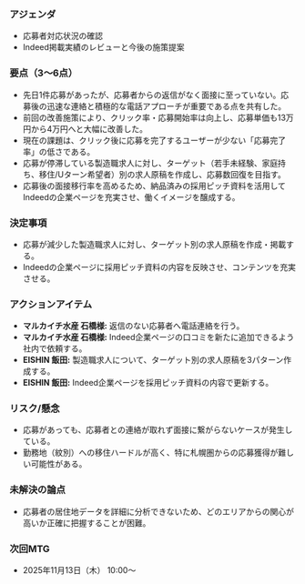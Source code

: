 ### アジェンダ
- 応募者対応状況の確認
- Indeed掲載実績のレビューと今後の施策提案

### 要点（3〜6点）
- 先日1件応募があったが、応募者からの返信がなく面接に至っていない。応募後の迅速な連絡と積極的な電話アプローチが重要である点を共有した。
- 前回の改善施策により、クリック率・応募開始率は向上し、応募単価も13万円から4万円へと大幅に改善した。
- 現在の課題は、クリック後に応募を完了するユーザーが少ない「応募完了率」の低さである。
- 応募が停滞している製造職求人に対し、ターゲット（若手未経験、家庭持ち、移住/Uターン希望者）別の求人原稿を作成し、応募数回復を目指す。
- 応募後の面接移行率を高めるため、納品済みの採用ピッチ資料を活用してIndeedの企業ページを充実させ、働くイメージを醸成する。

### 決定事項
- 応募が減少した製造職求人に対し、ターゲット別の求人原稿を作成・掲載する。
- Indeedの企業ページに採用ピッチ資料の内容を反映させ、コンテンツを充実させる。

### アクションアイテム
- **マルカイチ水産 石橋様:** 返信のない応募者へ電話連絡を行う。
- **マルカイチ水産 石橋様:** Indeed企業ページの口コミを新たに追加できるよう社内で依頼する。
- **EISHIN 飯田:** 製造職求人について、ターゲット別の求人原稿を3パターン作成する。
- **EISHIN 飯田:** Indeed企業ページを採用ピッチ資料の内容で更新する。

### リスク/懸念
- 応募があっても、応募者との連絡が取れず面接に繋がらないケースが発生している。
- 勤務地（紋別）への移住ハードルが高く、特に札幌圏からの応募獲得が難しい可能性がある。

### 未解決の論点
- 応募者の居住地データを詳細に分析できないため、どのエリアからの関心が高いか正確に把握することが困難。

### 次回MTG
- 2025年11月13日（木） 10:00〜